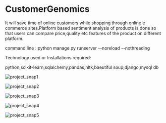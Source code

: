 # CustomerGenomics
It will save time of online customers while shopping through online e commerce sites.Platform based sentiment analysis of products is done so that users can compare price,quality etc features of the product on different platform. 

command line : python manage.py runserver --noreload --nothreading

Technology used or Installations required:

python,scikit-learn,sqlalchemy,pandas,nltk,baeutiful soup,django,mysql db

![project_snap1](https://cloud.githubusercontent.com/assets/16293041/21452958/b2f46c96-c930-11e6-8f2a-e317653ccefd.png)

![project_snap2](https://cloud.githubusercontent.com/assets/16293041/21452960/b67e719a-c930-11e6-8123-dc8c9d3aee76.png)

![project_snap3](https://cloud.githubusercontent.com/assets/16293041/21452964/c0975642-c930-11e6-90b7-a94d67d589b8.png)

![project_snap4](https://cloud.githubusercontent.com/assets/16293041/21452965/c29ba826-c930-11e6-985b-a47d9246d1fd.png)

![project_snap5](https://cloud.githubusercontent.com/assets/16293041/21452969/c529f386-c930-11e6-8d8f-1fe4169d894b.png)

